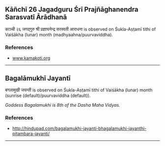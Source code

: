 ## Kāñchī 26 Jagadguru Śrī Prajñāghanendra Sarasvatī Ārādhanā
काञ्ची २६ जगद्गुरु श्री प्रज्ञाघनेन्द्र सरस्वती आराधना is observed on Śukla-Aṣṭamī tithi of Vaiśākha (lunar) month (madhyaahna/puurvaviddha).


### References
* www.kamakoti.org


---
## Bagalāmukhī Jayantī
बगलामुखी जयन्ती is observed on Śukla-Aṣṭamī tithi of Vaiśākha (lunar) month (sunrise (default)/puurvaviddha (default)).

_Goddess Bagalamukhi is 8th of the Dasha Maha Vidyas._
### References
* http://hindupad.com/bagalamukhi-jayanti-bhagalamukhi-jayanthi-pitambara-jayanti/


---
